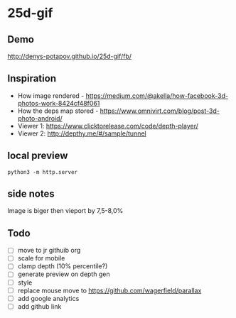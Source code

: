 # 25d-gif

## Demo

http://denys-potapov.github.io/25d-gif/fb/

## Inspiration

- How image rendered - https://medium.com/@akella/how-facebook-3d-photos-work-8424cf48f061
- How the deps map stored - https://www.omnivirt.com/blog/post-3d-photo-android/
- Viewer 1: https://www.clicktorelease.com/code/depth-player/
- Viewer 2: http://depthy.me/#/sample/tunnel

## local preview

	python3 -m http.server

## side notes

Image is biger then vieport by 7,5-8,0%

## Todo

- [ ] move to jr githuib org
- [ ] scale for mobile
- [ ] clamp depth (10% percentile?)
- [ ] generate preview on depth gen
- [ ] style 
- [ ] replace mouse move to https://github.com/wagerfield/parallax
- [ ] add google analytics
- [ ] add github link
